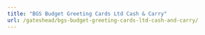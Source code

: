 ```yaml
---
title: "BGS Budget Greeting Cards Ltd Cash & Carry"
url: /gateshead/bgs-budget-greeting-cards-ltd-cash-and-carry/
---
```

